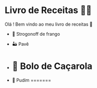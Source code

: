 # Livro de Receitas :man_cook:

Olá ! Bem vindo ao meu livro de receitas :wave:



- :chicken: Strogonoff de frango 

- :desert: Pavê 

- :cake: Bolo de Caçarola
  =======

-  :custard: Pudim 
  =======
